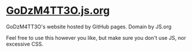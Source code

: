 # [GoDzM4TT3O.js.org](https://godzm4tt3o.js.org)
GoDzM4TT3O's website hosted by GitHub pages. Domain by JS.org

Feel free to use this however you like, but make sure you don't 
use JS, nor excessive CSS.
